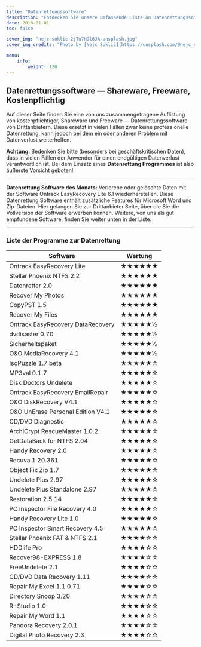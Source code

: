 ```yaml
---
title: "Datenrettungssoftware"
description: "Entdecken Sie unsere umfassende Liste an Datenrettungssoftware, die Ihnen dabei hilft, verlorene oder gelöschte Daten wiederherzustellen. Finden Sie die passende Softwarelösung, um Ihre wichtigen Dateien zu retten und Ihre wertvollen Informationen zu schützen."
date: 2018-01-01
toc: false

cover_img: "nejc-soklic-2jTu7H9l6JA-unsplash.jpg"
cover_img_credits: "Photo by [Nejc Soklič](https://unsplash.com/@nejc_soklic?utm_source=unsplash&utm_medium=referral&utm_content=creditCopyText) on [Unsplash](https://unsplash.com/photos/2jTu7H9l6JA?utm_source=unsplash&utm_medium=referral&utm_content=creditCopyText)"

menu:
    info:
        weight: 120
---
```


## Datenrettungssoftware — Shareware, Freeware, Kostenpflichtig

Auf dieser Seite finden Sie eine von uns zusammengetragene Auflistung von kostenpflichtiger, Shareware und Freeware — Datenrettungssoftware von Drittanbietern. Diese ersetzt in vielen Fällen zwar keine professionelle Datenrettung, kann jedoch bei dem ein oder anderen Problem mit Datenverlust weiterhelfen.

**Achtung:** Bedenken Sie bitte (besonders bei geschäftskritischen Daten), dass in vielen Fällen der Anwender für einen endgültigen Datenverlust verantwortlich ist. Bei dem Einsatz eines **Datenrettung Programmes** ist also äußerste Vorsicht geboten!

---

**Datenrettung Software des Monats:** Verlorene oder gelöschte Daten mit der Software Ontrack EasyRecovery Lite 6.1 wiederherstellen. Diese Datenrettung Software enthält zusätzliche Features für Microsoft Word und Zip-Dateien. Hier gelangen Sie zur Drittanbieter Seite, über die Sie die Vollversion der Software erwerben können. Weitere, von uns als gut empfundene Software, finden Sie weiter unten in der Liste.

---

### Liste der Programme zur Datenrettung

| Software | Wertung |
| --- | --- |
| Ontrack EasyRecovery Lite | ★★★★★★ |
| Stellar Phoenix NTFS 2.2 | ★★★★★★ |
| Datenretter 2.0 | ★★★★★★ |
| Recover My Photos | ★★★★★★ |
| CopyPST 1.5 | ★★★★★★ |
| Recover My Files | ★★★★★★ |
| Ontrack EasyRecovery DataRecovery | ★★★★★½ |
| dvdisaster 0.70 | ★★★★★½ |
| Sicherheitspaket | ★★★★★½ |
| O&O MediaRecovery 4.1 | ★★★★★½ |
| IsoPuzzle 1.7 beta | ★★★★★☆ |
| MP3val 0.1.7 | ★★★★★☆ |
| Disk Doctors Undelete | ★★★★★☆ |
| Ontrack EasyRecovery EmailRepair | ★★★★★☆ |
| O&O DiskRecovery V4.1 | ★★★★★☆ |
| O&O UnErase Personal Edition V4.1 | ★★★★★☆ |
| CD/DVD Diagnostic | ★★★★★☆ |
| ArchiCrypt RescueMaster 1.0.2 | ★★★★★☆ |
| GetDataBack for NTFS 2.04 | ★★★★★☆ |
| Handy Recovery 2.0 | ★★★★★☆ |
| Recuva 1.20.361 | ★★★★★☆ |
| Object Fix Zip 1.7 | ★★★★★☆ |
| Undelete Plus 2.97 | ★★★★★☆ |
| Undelete Plus Standalone 2.97 | ★★★★★☆ |
| Restoration 2.5.14 | ★★★★★☆ |
| PC Inspector File Recovery 4.0 | ★★★★★☆ |
| Handy Recovery Lite 1.0 | ★★★★★☆ |
| PC Inspector Smart Recovery 4.5 | ★★★★★☆ |
| Stellar Phoenix FAT & NTFS 2.1 | ★★★★☆☆ |
| HDDlife Pro | ★★★★☆☆ |
| Recover98-EXPRESS 1.8 | ★★★★☆☆ |
| FreeUndelete 2.1 | ★★★★☆☆ |
| CD/DVD Data Recovery 1.11 | ★★★★☆☆ |
| Repair My Excel 1.1.0.71 | ★★★★☆☆ |
| Directory Snoop 3.20 | ★★★★☆☆ |
| R-Studio 1.0 | ★★★★☆☆ |
| Repair My Word 1.1 | ★★★★☆☆ |
| Pandora Recovery 2.0.1 | ★★★★☆☆ |
| Digital Photo Recovery 2.3 | ★★★★☆☆ |

